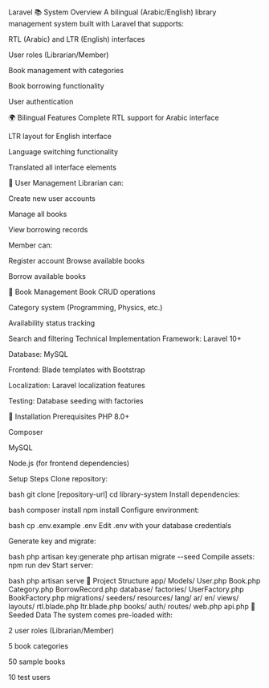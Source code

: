 Laravel
📚 System Overview
A bilingual (Arabic/English) library management system built with Laravel that supports:

RTL (Arabic) and LTR (English) interfaces

User roles (Librarian/Member)

Book management with categories

Book borrowing functionality

User authentication

🌍 Bilingual Features
Complete RTL support for Arabic interface

LTR layout for English interface

Language switching functionality

Translated all interface elements

👥 User Management
Librarian can:

Create new user accounts

Manage all books

View borrowing records

Member can:

Register account
Browse available books

Borrow available books

📖 Book Management
Book CRUD operations

Category system (Programming, Physics, etc.)

Availability status tracking

Search and filtering
Technical Implementation
Framework: Laravel 10+

Database: MySQL

Frontend: Blade templates with Bootstrap

Localization: Laravel localization features

Testing: Database seeding with factories

🚀 Installation
Prerequisites
PHP 8.0+

Composer

MySQL

Node.js (for frontend dependencies)

Setup Steps
Clone repository:

bash
git clone [repository-url]
cd library-system
Install dependencies:

bash
composer install
npm install
Configure environment:

bash
cp .env.example .env
Edit .env with your database credentials

Generate key and migrate:

bash
php artisan key:generate
php artisan migrate --seed
Compile assets:
npm run dev
Start server:

bash
php artisan serve
📂 Project Structure
app/
  Models/
    User.php
    Book.php
    Category.php
    BorrowRecord.php
database/
  factories/
    UserFactory.php
    BookFactory.php
  migrations/
  seeders/
resources/
  lang/
    ar/
    en/
  views/
    layouts/
      rtl.blade.php
      ltr.blade.php
    books/
    auth/
routes/
  web.php
  api.php
  🌟 Seeded Data
The system comes pre-loaded with:

2 user roles (Librarian/Member)

5 book categories

50 sample books

10 test users
